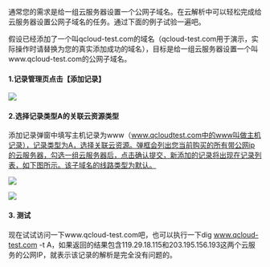 通常您的需求是给一组云服务器设置一个公网子域名。在云解析中可以轻松完成给云服务器设置公网子域名的任务。通过下面的例子试验一遍吧。

假设已经添加了一个叫qcloud-test.com的域名（qcloud-test.com用于演示，实际操作时请替换为您的真实添加成功的域名），目标是给一组云服务器设置一个叫www.qcloud-test.com的公网子域名。

#### 1.记录管理页点击【添加记录】
![](http://imgcache.tcecqpoc.fsphere.cn/image/mc.qcloudimg.com/static/img/2105c247ebb21aa574da70c7b18c354d/1.png)


#### 2.选择记录类型A的关联云资源类型

添加记录弹窗中填写主机记录为www（www.qcloudtest.com中的www叫做主机记录），记录类型为A，选择关联云资源。弹框会列出您当前购买的所有带公网ip的云服务器，勾选一组云服务器后，点击确认提交，新添加的记录将出现在记录列表，如下图所示。该子域名的线路类型为默认。

![](http://imgcache.tcecqpoc.fsphere.cn/image/mc.qcloudimg.com/static/img/00d30e17aa3350d15b4e517814d4eb3e/2.png)

![](http://imgcache.tcecqpoc.fsphere.cn/image/mc.qcloudimg.com/static/img/06a8ec5299f22debed71a93b510d9e97/3.png)

#### 3. 测试
现在试试访问一下www.qcloud-test.com吧，也可以执行一下dig www.qcloud-test.com -t A，如果返回的结果包含119.29.18.115和203.195.156.193这两个云服务的公网IP，就表示该记录的解析是完全没有问题的。
